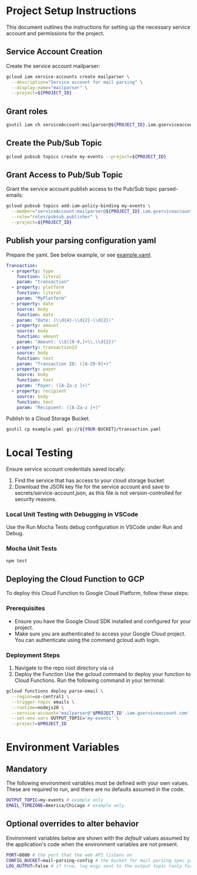 # Project Setup Instructions

This document outlines the instructions for setting up the necessary service account and permissions for the project.

## Service Account Creation
Create the service account mailparser:
```bash
gcloud iam service-accounts create mailparser \
  --description="Service account for mail parsing" \
  --display-name="mailparser" \
  --project=${PROJECT_ID}
```

## Grant roles
```bash
gsutil iam ch serviceAccount:mailparser@${PROJECT_ID}.iam.gserviceaccount.com:roles/storage.objectViewer gs://mail-parsing-config
```

## Create the Pub/Sub Topic
```bash
gcloud pubsub topics create my-events --project=${PROJECT_ID}
```

## Grant Access to Pub/Sub Topic
Grant the service account publish access to the Pub/Sub topic parsed-emails:
```bash
gcloud pubsub topics add-iam-policy-binding my-events \
  --member="serviceAccount:mailparser@${PROJECT_ID}.iam.gserviceaccount.com" \
  --role="roles/pubsub.publisher" \
  --project=${PROJECT_ID}
```

## Publish your parsing configuration yaml
Prepare the yaml. See below example, or see [example.yaml](example.yaml).
```yaml
Transaction:
  - property: type
    function: literal
    param: "transaction"
  - property: platform
    function: literal
    param: "MyPlatform"
  - property: date
    source: body
    function: date
    param: "Date: (\\d{4}-\\d{2}-\\d{2})"
  - property: amount
    source: body
    function: amount
    param: "Amount: \\$([0-9,]+\\.\\d{2})"
  - property: transactionId
    source: body
    function: text
    param: "Transaction ID: ([A-Z0-9]+)"
  - property: payer
    source: body
    function: text
    param: "Payer: ([A-Za-z ]+)"
  - property: recipient
    source: body
    function: text
    param: "Recipient: ([A-Za-z ]+)"
```
Publish to a Cloud Storage Bucket.
```bash
gsutil cp example.yaml gs://${YOUR-BUCKET}/transaction.yaml
```

# Local Testing

Ensure service sccount credentials saved locally:
1. Find the service that has access to your cloud storage bucket
2. Download the JSON key file for the service account and save to secrets/service-account.json, as this file is not version-controlled for security reasons.

### Local Unit Testing with Debugging in VSCode
Use the Run Mocha Tests debug configuration in VSCode under Run and Debug.

### Mocha Unit Tests
```bash
npm test
```

## Deploying the Cloud Function to GCP
To deploy this Cloud Function to Google Cloud Platform, follow these steps:

###  Prerequisites
* Ensure you have the Google Cloud SDK installed and configured for your project.
* Make sure you are authenticated to access your Google Cloud project. You can authenticate using the command gcloud auth login.

### Deployment Steps
1. Navigate to the repo root directory via `cd`
2. Deploy the Function
Use the gcloud command to deploy your function to Cloud Functions. Run the following command in your terminal:
```bash
gcloud functions deploy parse-email \
  --region=us-central1 \
  --trigger-topic emails \
  --runtime=nodejs20 \
  --service-account='mailparser@'$PROJECT_ID'.iam.gserviceaccount.com' \
  --set-env-vars OUTPUT_TOPIC='my-events' \
  --project=$PROJECT_ID
```

# Environment Variables
## Mandatory
The following environment variables must be defined with your own values.
These are required to run, and there are no defaults assumed in the code.
```bash
OUTPUT_TOPIC=my-events # example only
EMAIL_TIMEZONE=America/Chicago # example only
```
## Optional overrides to alter behavior
Environment variables below are shown with the *default* values assumed
by the application's code when the environment variables are not present.
```bash
PORT=8080 # the port that the web API listens on
CONFIG_BUCKET=mail-parsing-config # the bucket for mail parsing spec yaml files
LOG_OUTPUT=false # if true, log msgs sent to the output topic (only for non-sensitive data)
```